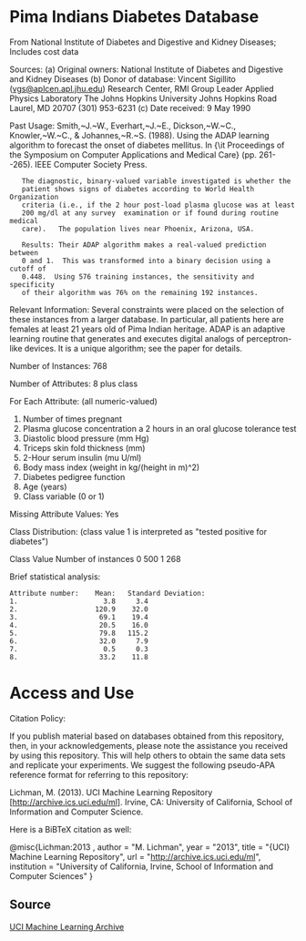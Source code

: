 # Pima Indians Diabetes Database

From National Institute of Diabetes and Digestive and Kidney Diseases; Includes cost data 

Sources:
   (a) Original owners: National Institute of Diabetes and Digestive and
                        Kidney Diseases
   (b) Donor of database: Vincent Sigillito (vgs@aplcen.apl.jhu.edu)
                          Research Center, RMI Group Leader
                          Applied Physics Laboratory
                          The Johns Hopkins University
                          Johns Hopkins Road
                          Laurel, MD 20707
                          (301) 953-6231
   (c) Date received: 9 May 1990

Past Usage:
       Smith,~J.~W., Everhart,~J.~E., Dickson,~W.~C., Knowler,~W.~C., \&
       Johannes,~R.~S. (1988). Using the ADAP learning algorithm to forecast
       the onset of diabetes mellitus.  In {\it Proceedings of the Symposium
       on Computer Applications and Medical Care} (pp. 261--265).  IEEE
       Computer Society Press.

       The diagnostic, binary-valued variable investigated is whether the
       patient shows signs of diabetes according to World Health Organization
       criteria (i.e., if the 2 hour post-load plasma glucose was at least 
       200 mg/dl at any survey  examination or if found during routine medical
       care).   The population lives near Phoenix, Arizona, USA.

       Results: Their ADAP algorithm makes a real-valued prediction between
       0 and 1.  This was transformed into a binary decision using a cutoff of 
       0.448.  Using 576 training instances, the sensitivity and specificity
       of their algorithm was 76% on the remaining 192 instances.

Relevant Information:
      Several constraints were placed on the selection of these instances from
      a larger database.  In particular, all patients here are females at
      least 21 years old of Pima Indian heritage.  ADAP is an adaptive learning
      routine that generates and executes digital analogs of perceptron-like
      devices.  It is a unique algorithm; see the paper for details.

Number of Instances: 768

Number of Attributes: 8 plus class 

For Each Attribute: (all numeric-valued)
   1. Number of times pregnant
   2. Plasma glucose concentration a 2 hours in an oral glucose tolerance test
   3. Diastolic blood pressure (mm Hg)
   4. Triceps skin fold thickness (mm)
   5. 2-Hour serum insulin (mu U/ml)
   6. Body mass index (weight in kg/(height in m)^2)
   7. Diabetes pedigree function
   8. Age (years)
   9. Class variable (0 or 1)

Missing Attribute Values: Yes

Class Distribution: (class value 1 is interpreted as "tested positive for diabetes")

   Class Value  Number of instances
   0            500
   1            268

Brief statistical analysis:

    Attribute number:    Mean:   Standard Deviation:
    1.                     3.8     3.4
    2.                   120.9    32.0
    3.                    69.1    19.4
    4.                    20.5    16.0
    5.                    79.8   115.2
    6.                    32.0     7.9
    7.                     0.5     0.3
    8.                    33.2    11.8

# Access and Use
Citation Policy:

If you publish material based on databases obtained from this repository, then, in your acknowledgements, please note the assistance you received by using this repository. This will help others to obtain the same data sets and replicate your experiments. We suggest the following pseudo-APA reference format for referring to this repository:

Lichman, M. (2013). UCI Machine Learning Repository [http://archive.ics.uci.edu/ml]. Irvine, CA: University of California, School of Information and Computer Science.

Here is a BiBTeX citation as well:

@misc{Lichman:2013 ,
author = "M. Lichman",
year = "2013",
title = "{UCI} Machine Learning Repository",
url = "http://archive.ics.uci.edu/ml",
institution = "University of California, Irvine, School of Information and Computer Sciences" }

## Source
[UCI Machine Learning Archive](https://archive.ics.uci.edu/ml/datasets/pima+indians+diabetes)
